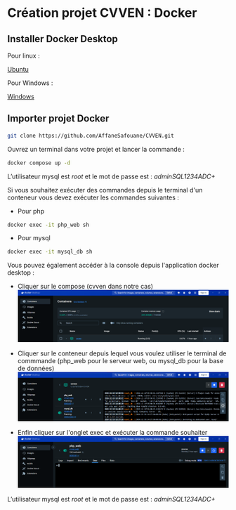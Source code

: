 # Création projet CVVEN : Docker

## Installer Docker Desktop

Pour linux : 

[Ubuntu](https://docs.docker.com/desktop/setup/install/linux/ubuntu/)

Pour Windows : 

[Windows](https://docs.docker.com/desktop/setup/install/windows-install/)

## Importer projet Docker

```bash
git clone https://github.com/AffaneSafouane/CVVEN.git 
```

Ouvrez un terminal dans votre projet et lancer la commande :

```bash
docker compose up -d
```

L’utilisateur mysql est *root* et le mot de passe est : *adminSQL1234ADC+*

Si vous souhaitez exécuter des commandes depuis le terminal d'un conteneur vous devez exécuter les commandes suivantes : 

- Pour php
```bash
docker exec -it php_web sh
```

- Pour mysql
```bash
docker exec -it mysql_db sh
```

Vous pouvez également accéder à la console depuis l'application docker desktop : 
- Cliquer sur le compose (cvven dans notre cas)
![alt text](image-1.png)

- Cliquer sur le conteneur depuis lequel vous voulez utiliser le terminal de commmande (php_web pour le serveur web, ou mysql_db pour la base de données)
![alt text](image-2.png)

- Enfin cliquer sur l'onglet exec et exécuter la commande souhaiter
![alt text](image-3.png)

L’utilisateur mysql est *root* et le mot de passe est : *adminSQL1234ADC+*


